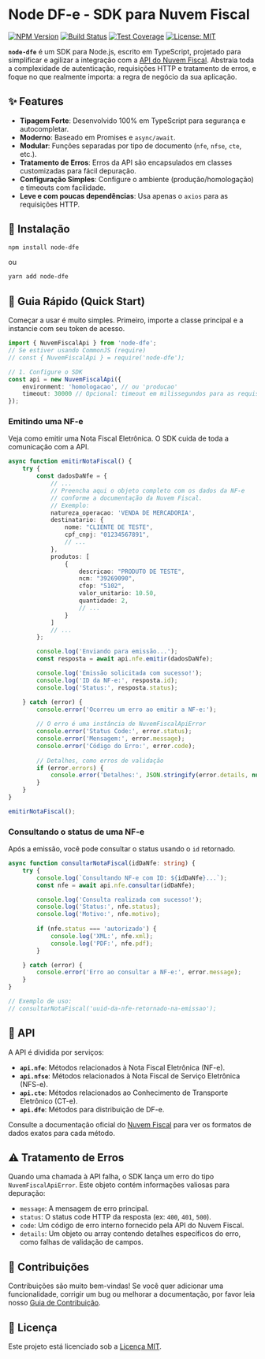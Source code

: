 # Node DF-e - SDK para Nuvem Fiscal

[![NPM Version](https://img.shields.io/npm/v/node-dfe.svg)](https://www.npmjs.com/package/node-dfe)
[![Build Status](https://img.shields.io/travis/com/seu-usuario/node-dfe.svg)](https://travis-ci.com/seu-usuario/node-dfe)
[![Test Coverage](https://img.shields.io/coveralls/github/seu-usuario/node-dfe.svg)](https://coveralls.io/github/seu-usuario/node-dfe)
[![License: MIT](https://img.shields.io/badge/License-MIT-yellow.svg)](https://opensource.org/licenses/MIT)

**`node-dfe`** é um SDK para Node.js, escrito em TypeScript, projetado para simplificar e agilizar a integração com a [API do Nuvem Fiscal](https://nuvemfiscal.com.br/). Abstraia toda a complexidade de autenticação, requisições HTTP e tratamento de erros, e foque no que realmente importa: a regra de negócio da sua aplicação.

## ✨ Features

* **Tipagem Forte**: Desenvolvido 100% em TypeScript para segurança e autocompletar.
* **Moderno**: Baseado em Promises e `async/await`.
* **Modular**: Funções separadas por tipo de documento (`nfe`, `nfse`, `cte`, etc.).
* **Tratamento de Erros**: Erros da API são encapsulados em classes customizadas para fácil depuração.
* **Configuração Simples**: Configure o ambiente (produção/homologação) e timeouts com facilidade.
* **Leve e com poucas dependências**: Usa apenas o `axios` para as requisições HTTP.

## 💾 Instalação

```bash
npm install node-dfe
```
ou
```bash
yarn add node-dfe
```

## 🚀 Guia Rápido (Quick Start)

Começar a usar é muito simples. Primeiro, importe a classe principal e a instancie com seu token de acesso.

```typescript
import { NuvemFiscalApi } from 'node-dfe';
// Se estiver usando CommonJS (require)
// const { NuvemFiscalApi } = require('node-dfe');

// 1. Configure o SDK
const api = new NuvemFiscalApi({
    environment: 'homologacao', // ou 'producao'
    timeout: 30000 // Opcional: timeout em milissegundos para as requisições
});
```

### Emitindo uma NF-e

Veja como emitir uma Nota Fiscal Eletrônica. O SDK cuida de toda a comunicação com a API.

```typescript
async function emitirNotaFiscal() {
    try {
        const dadosDaNfe = {
            // ...
            // Preencha aqui o objeto completo com os dados da NF-e
            // conforme a documentação da Nuvem Fiscal.
            // Exemplo:
            natureza_operacao: 'VENDA DE MERCADORIA',
            destinatario: {
                nome: "CLIENTE DE TESTE",
                cpf_cnpj: "01234567891",
                // ...
            },
            produtos: [
                {
                    descricao: "PRODUTO DE TESTE",
                    ncm: "39269090",
                    cfop: "5102",
                    valor_unitario: 10.50,
                    quantidade: 2,
                    // ...
                }
            ]
            // ...
        };

        console.log('Enviando para emissão...');
        const resposta = await api.nfe.emitir(dadosDaNfe);

        console.log('Emissão solicitada com sucesso!');
        console.log('ID da NF-e:', resposta.id);
        console.log('Status:', resposta.status);

    } catch (error) {
        console.error('Ocorreu um erro ao emitir a NF-e:');
        
        // O erro é uma instância de NuvemFiscalApiError
        console.error('Status Code:', error.status);
        console.error('Mensagem:', error.message);
        console.error('Código do Erro:', error.code);
        
        // Detalhes, como erros de validação
        if (error.errors) {
            console.error('Detalhes:', JSON.stringify(error.details, null, 2));
        }
    }
}

emitirNotaFiscal();
```

### Consultando o status de uma NF-e

Após a emissão, você pode consultar o status usando o `id` retornado.

```typescript
async function consultarNotaFiscal(idDaNfe: string) {
    try {
        console.log(`Consultando NF-e com ID: ${idDaNfe}...`);
        const nfe = await api.nfe.consultar(idDaNfe);

        console.log('Consulta realizada com sucesso!');
        console.log('Status:', nfe.status);
        console.log('Motivo:', nfe.motivo);
        
        if (nfe.status === 'autorizado') {
            console.log('XML:', nfe.xml);
            console.log('PDF:', nfe.pdf);
        }

    } catch (error) {
        console.error('Erro ao consultar a NF-e:', error.message);
    }
}

// Exemplo de uso:
// consultarNotaFiscal('uuid-da-nfe-retornado-na-emissao');
```

## 📖 API

A API é dividida por serviços:

* **`api.nfe`**: Métodos relacionados à Nota Fiscal Eletrônica (NF-e).
* **`api.nfse`**: Métodos relacionados à Nota Fiscal de Serviço Eletrônica (NFS-e).
* **`api.cte`**: Métodos relacionados ao Conhecimento de Transporte Eletrônico (CT-e).
* **`api.dfe`**: Métodos para distribuição de DF-e.

Consulte a documentação oficial do [Nuvem Fiscal](https://dev.nuvemfiscal.com.br/docs/api/) para ver os formatos de dados exatos para cada método.

## ⚠️ Tratamento de Erros

Quando uma chamada à API falha, o SDK lança um erro do tipo `NuvemFiscalApiError`. Este objeto contém informações valiosas para depuração:

* `message`: A mensagem de erro principal.
* `status`: O status code HTTP da resposta (ex: `400`, `401`, `500`).
* `code`: Um código de erro interno fornecido pela API do Nuvem Fiscal.
* `details`: Um objeto ou array contendo detalhes específicos do erro, como falhas de validação de campos.

## 🤝 Contribuições

Contribuições são muito bem-vindas! Se você quer adicionar uma funcionalidade, corrigir um bug ou melhorar a documentação, por favor leia nosso [Guia de Contribuição](CONTRIBUTING.md).

## 📄 Licença

Este projeto está licenciado sob a [Licença MIT](LICENSE).